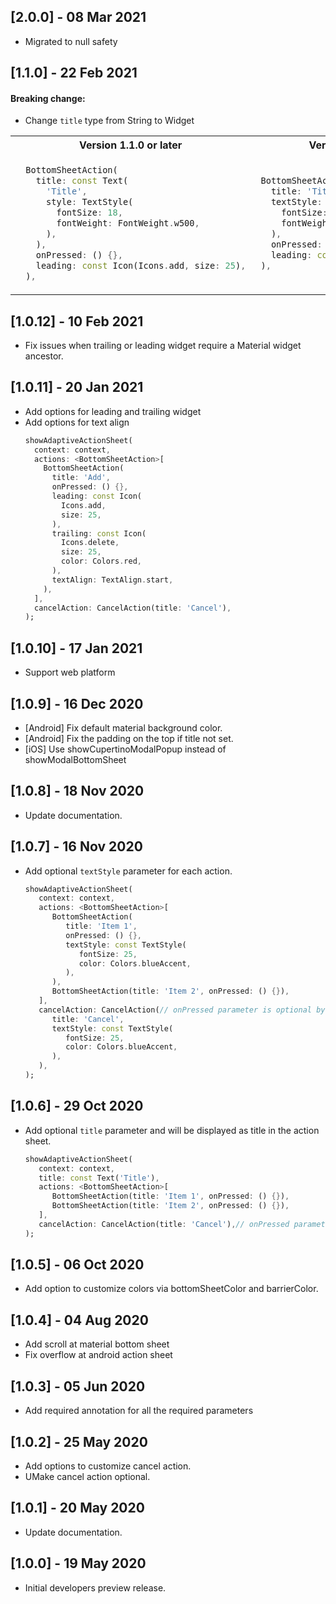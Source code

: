 ## [2.0.0] - 08 Mar 2021

* Migrated to null safety

## [1.1.0] - 22 Feb 2021

 #### Breaking change:
 * Change `title` type from String to Widget
 <table>
  <tr>
   <th>Version 1.1.0 or later</th>
   <th>Version 1.0.12 or earlier</th>
  </tr>
  <tr>
   <td>
     
  ```Dart
    BottomSheetAction(
      title: const Text(
        'Title',
        style: TextStyle(
          fontSize: 18,
          fontWeight: FontWeight.w500,
        ),
      ),
      onPressed: () {},
      leading: const Icon(Icons.add, size: 25),
    ),
   ```
   </td>
   <td>
   
   ```Dart
    BottomSheetAction(
      title: 'Title',
      textStyle: TextStyle(
        fontSize: 18,
        fontWeight: FontWeight.w500,
      ),
      onPressed: () {},
      leading: const Icon(Icons.add, size: 25),
    ),
   ```
   </td>
  </tr>
 </table>

## [1.0.12] - 10 Feb 2021

*  Fix issues when trailing or leading widget require a Material widget ancestor.

## [1.0.11] - 20 Jan 2021

* Add options for leading and trailing widget
* Add options for text align
  ```Dart
  showAdaptiveActionSheet(
    context: context,
    actions: <BottomSheetAction>[
      BottomSheetAction(
        title: 'Add',
        onPressed: () {},
        leading: const Icon(
          Icons.add,
          size: 25,
        ),
        trailing: const Icon(
          Icons.delete,
          size: 25,
          color: Colors.red,
        ),
        textAlign: TextAlign.start,
      ),        
    ],
    cancelAction: CancelAction(title: 'Cancel'),
  );
  ```
  
## [1.0.10] - 17 Jan 2021

* Support web platform 

## [1.0.9] - 16 Dec 2020

* [Android] Fix default material background color.
* [Android] Fix the padding on the top if title not set.
* [iOS] Use showCupertinoModalPopup instead of showModalBottomSheet

## [1.0.8] - 18 Nov 2020

* Update documentation.

## [1.0.7] - 16 Nov 2020
* Add optional `textStyle` parameter for each action.
  ```Dart
  showAdaptiveActionSheet(
     context: context,
     actions: <BottomSheetAction>[
        BottomSheetAction(
           title: 'Item 1', 
           onPressed: () {}, 
           textStyle: const TextStyle(
              fontSize: 25,
              color: Colors.blueAccent,
           ),
        ),
        BottomSheetAction(title: 'Item 2', onPressed: () {}),
     ],
     cancelAction: CancelAction(// onPressed parameter is optional by default will dismiss the ActionSheet
        title: 'Cancel', 
        textStyle: const TextStyle(
           fontSize: 25,
           color: Colors.blueAccent,
        ),
     ),
  );
  ```

## [1.0.6] - 29 Oct 2020

* Add optional `title` parameter and will be displayed as title in the action sheet.
  ```Dart
  showAdaptiveActionSheet(
     context: context,
     title: const Text('Title'),
     actions: <BottomSheetAction>[
        BottomSheetAction(title: 'Item 1', onPressed: () {}),
        BottomSheetAction(title: 'Item 2', onPressed: () {}),
     ],
     cancelAction: CancelAction(title: 'Cancel'),// onPressed parameter is optional by default will dismiss the ActionSheet
  );
  ```
  
## [1.0.5] - 06 Oct 2020

* Add option to customize colors via bottomSheetColor and barrierColor.

## [1.0.4] - 04 Aug 2020

* Add scroll at material bottom sheet
* Fix overflow at android action sheet

## [1.0.3] - 05 Jun 2020

* Add required annotation for all the required parameters

## [1.0.2] - 25 May 2020

* Add options to customize cancel action.
* UMake cancel action optional.

## [1.0.1] - 20 May 2020

* Update documentation.

## [1.0.0] - 19 May 2020

* Initial developers preview release.
